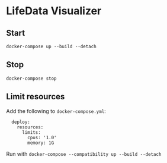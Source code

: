 # LifeData Visualizer

## Start
`docker-compose up --build --detach`

## Stop
`docker-compose stop`

## Limit resources
Add the following to `docker-compose.yml`:

```
  deploy:
    resources:
      limits:
        cpus: '1.0'
        memory: 1G
```

Run with `docker-compose --compatibility up --build --detach`
